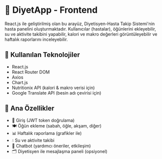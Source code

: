 # 🥗 DiyetApp - Frontend

React.js ile geliştirilmiş olan bu arayüz, Diyetisyen-Hasta Takip Sistemi'nin hasta panelini oluşturmaktadır. Kullanıcılar (hastalar), öğünlerini ekleyebilir, su ve aktivite takibini yapabilir, kalori ve makro değerleri görüntüleyebilir ve haftalık raporlarını inceleyebilir.

## 🚀 Kullanılan Teknolojiler

- React.js
- React Router DOM
- Axios
- Chart.js
- Nutritionix API (kalori & makro verisi için)
- Google Translate API (besin adı çevirisi için)

## 📌 Ana Özellikler

- 🧾 Giriş (JWT token doğrulama)
- 🍽️ Öğün ekleme (sabah, öğle, akşam, diğer)
- 📊 Haftalık raporlama (grafikler ile)
- 💧 Su ve aktivite takibi
- 🤖 Chatbot (yardımcı öneriler, etkileşim)
- 🗂️ Diyetisyen ile mesajlaşma paneli (opsiyonel)



